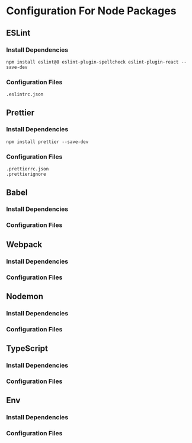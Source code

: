 # Configuration For Node Packages

## ESLint

### Install Dependencies

    npm install eslint@8 eslint-plugin-spellcheck eslint-plugin-react --save-dev

### Configuration Files

    .eslintrc.json

## Prettier

### Install Dependencies

    npm install prettier --save-dev

### Configuration Files

    .prettierrc.json
    .prettierignore

## Babel

### Install Dependencies

### Configuration Files

## Webpack

### Install Dependencies

### Configuration Files

## Nodemon

### Install Dependencies

### Configuration Files

## TypeScript

### Install Dependencies

### Configuration Files

## Env

### Install Dependencies

### Configuration Files
